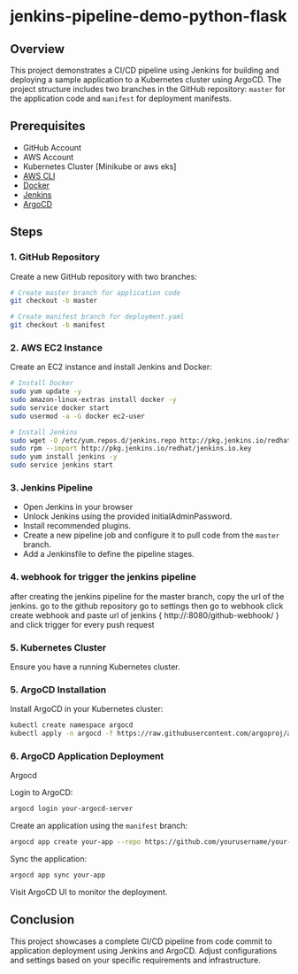 
# jenkins-pipeline-demo-python-flask  

## Overview

This project demonstrates a CI/CD pipeline using Jenkins for building and deploying a sample application to a Kubernetes cluster using ArgoCD. The project structure includes two branches in the GitHub repository: `master` for the application code and `manifest` for deployment manifests.

## Prerequisites

- GitHub Account
- AWS Account
- Kubernetes Cluster [Minikube or aws eks]
- [AWS CLI](https://aws.amazon.com/cli/)
- [Docker](https://docs.docker.com/get-docker/)
- [Jenkins](https://www.jenkins.io/doc/book/installing/)
- [ArgoCD](https://argoproj.github.io/argo-cd/getting_started/)

## Steps

### 1. GitHub Repository

Create a new GitHub repository with two branches:

```bash
# Create master branch for application code
git checkout -b master

# Create manifest branch for deployment.yaml
git checkout -b manifest
```

### 2. AWS EC2 Instance

Create an EC2 instance and install Jenkins and Docker:

```bash
# Install Docker
sudo yum update -y
sudo amazon-linux-extras install docker -y
sudo service docker start
sudo usermod -a -G docker ec2-user

# Install Jenkins
sudo wget -O /etc/yum.repos.d/jenkins.repo http://pkg.jenkins.io/redhat/jenkins.repo
sudo rpm --import http://pkg.jenkins.io/redhat/jenkins.io.key
sudo yum install jenkins -y
sudo service jenkins start
```

### 3. Jenkins Pipeline

- Open Jenkins in your browser 
- Unlock Jenkins using the provided initialAdminPassword.
- Install recommended plugins.
- Create a new pipeline job and configure it to pull code from the `master` branch.
- Add a Jenkinsfile to define the pipeline stages.


### 4. webhook for trigger the jenkins pipeline

after creating the jenkins pipeline for the master branch, copy the url of the jenkins.
go to the github repository 
go to settings
then go to webhook
click create webhook and paste url of jenkins { http://<ip-of-jenkins-ec2>:8080/github-webhook/ }
and click trigger for every push request


### 5. Kubernetes Cluster

Ensure you have a running Kubernetes cluster.

### 5. ArgoCD Installation

Install ArgoCD in your Kubernetes cluster:

```bash
kubectl create namespace argocd
kubectl apply -n argocd -f https://raw.githubusercontent.com/argoproj/argo-cd/stable/manifests/install.yaml
```

### 6. ArgoCD Application Deployment

Argocd

Login to ArgoCD:

```bash
argocd login your-argocd-server
```

Create an application using the `manifest` branch:

```bash
argocd app create your-app --repo https://github.com/yourusername/your-repo.git --path=manifest --dest-server=https://kubernetes.default.svc --dest-namespace=default
```

Sync the application:

```bash
argocd app sync your-app
```

Visit ArgoCD UI to monitor the deployment.

## Conclusion

This project showcases a complete CI/CD pipeline from code commit to application deployment using Jenkins and ArgoCD. Adjust configurations and settings based on your specific requirements and infrastructure.
